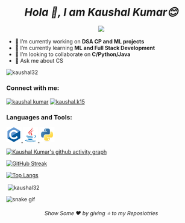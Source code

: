 
<h1 align='center'> <i>Hola 👋, I am Kaushal Kumar😊</i></h2> 

<!-- Typing SVG by kaushal32 - https://github.com/kaushal32/readme-typing-svg -->
<p align="center">
  <a href="https://github.com/kaushal32/readme-typing-svg"><img src="https://readme-typing-svg.herokuapp.com/?lines=Young-Hustler%20from%20INDIA!;Inexorable;Always%20learning%20new%20things.&font=Fira%20Code&center=true&width=440&height=45&color=61CC8C&vCenter=true&size=22"></a>
</p>

- 🔭 I’m currently working on **DSA CP and ML projects**
- 🌱 I’m currently learning **ML and Full Stack Development**
- 👯 I’m looking to collaborate on **C/Python/Java**
- 💬 Ask me about CS


<p align="left"> <img src="https://komarev.com/ghpvc/?username=kaushal32&label=Profile%20views&color=0e75b6&style=flat" alt="kaushal32" /> </p>


<h3 align="left">Connect with me:</h3>
<p align="left">
<a href="https://www.linkedin.com/in/kaushal-kumar-a18402215" target="blank"><img align="center" src="https://raw.githubusercontent.com/rahuldkjain/github-profile-readme-generator/master/src/images/icons/Social/linked-in-alt.svg" alt="kaushal kumar" height="30" width="40" /></a>
<a href="https://instagram.com/kaushal.k15" target="blank"><img align="center" src="https://raw.githubusercontent.com/rahuldkjain/github-profile-readme-generator/master/src/images/icons/Social/instagram.svg" alt="kaushal.k15" height="30" width="40" /></a>
</p>

<h3 align="left">Languages and Tools:</h3>
<p align="left"> <a href="https://www.cprogramming.com/" target="_blank" rel="noreferrer"> <img src="https://raw.githubusercontent.com/devicons/devicon/master/icons/c/c-original.svg" alt="c" width="40" height="40"/> </a> <a href="https://www.java.com" target="_blank" rel="noreferrer"> <img src="https://raw.githubusercontent.com/devicons/devicon/master/icons/java/java-original.svg" alt="java" width="40" height="40"/> </a> <a href="https://www.python.org" target="_blank" rel="noreferrer"> <img src="https://raw.githubusercontent.com/devicons/devicon/master/icons/python/python-original.svg" alt="python" width="40" height="40"/> </a> </p>


[![Kaushal Kumar's github activity graph](https://activity-graph.herokuapp.com/graph?username=kaushal32&theme=chartreuse-dark)](https://github.com/kaushal32/github-readme-activity-graph)



[![GitHub Streak](http://github-readme-streak-stats.herokuapp.com?user=kaushal32&theme=blue-green&hide_border=true&date_format=M%20j%5B%2C%20Y%5D)](https://git.io/streak-stats)

[![Top Langs](https://github-readme-stats.vercel.app/api/top-langs/?username=kaushal32&theme=chartreuse-dark&layout=compact)](https://github.com/anuraghazra/github-readme-stats)


<p>&nbsp;<img align="center" src="https://github-readme-stats.vercel.app/api?username=kaushal32&theme=blue-green&show_icons=true&locale=en" alt="kaushal32" /></p>


![snake gif](https://github.com/kaushal32/kaushal32/blob/output/github-contribution-grid-snake.gif)

<h6 align= "center">Show Some ❤ by giving ⭐ to my Reposiotries</h6>


